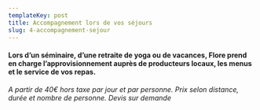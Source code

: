 ```yaml
---
templateKey: post
title: Accompagnement lors de vos séjours
slug: 4-accompagnement-sejour
---
```

#### Lors d’un séminaire, d’une retraite de yoga ou de vacances, Flore prend en charge l’approvisionnement auprès de producteurs locaux, les menus et le service de vos repas.

*A partir de 40€ hors taxe par jour et par personne. Prix selon distance, durée et nombre de personne. Devis sur demande*